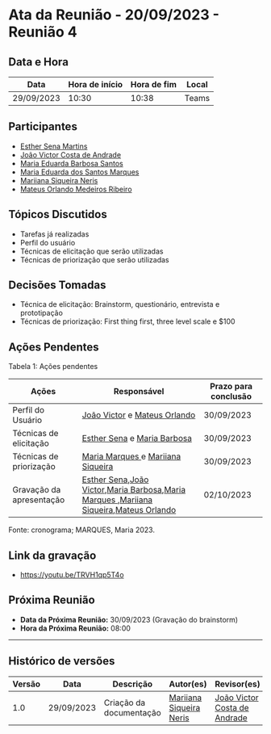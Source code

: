 # Ata da Reunião - 20/09/2023 - Reunião 4

## Data e Hora
| Data          | Hora de início | Hora de fim | Local |
|---------------|----------------|-------------|-------|
| 29/09/2023    |      10:30     |    10:38    | Teams |

  
## Participantes
* [Esther Sena Martins](https://github.com/esmsena)
* [João Victor Costa de Andrade](https://github.com/jvcostta)
* [Maria Eduarda Barbosa Santos](https://github.com/Madu01)
* [Maria Eduarda dos Santos Marques ](https://github.com/EduardaSMarques)
* [Mariiana Siqueira Neris](https://github.com/Maryyscreuza)
* [Mateus Orlando Medeiros Ribeiro](https://github.com/MateusPy)

## Tópicos Discutidos
* Tarefas já realizadas
* Perfil do usuário
* Técnicas de elicitação que serão utilizadas
* Técnicas de priorização que serão utilizadas
  
## Decisões Tomadas
* Técnica de elicitação: Brainstorm, questionário, entrevista e prototipação
* Técnicas de priorização: First thing first, three level scale e $100
  
## Ações Pendentes
Tabela 1: Ações pendentes

| Ações       | Responsável     | Prazo para conclusão |
|-------------|-----------------|----------------------|
| Perfil do Usuário | [João Victor](https://github.com/jvcostta) e [Mateus Orlando](https://github.com/MateusPy) | 30/09/2023 |
| Técnicas de elicitação | [Esther Sena](https://github.com/esmsena) e [Maria Barbosa](https://github.com/Madu01) | 30/09/2023 |
| Técnicas de priorização | [Maria Marques ](https://github.com/EduardaSMarques) e [Mariiana Siqueira](https://github.com/Maryyscreuza) | 30/09/2023 |
| Gravação da apresentação | [Esther Sena](https://github.com/esmsena),[João Victor](https://github.com/jvcostta),[Maria Barbosa](https://github.com/Madu01),[Maria Marques ](https://github.com/EduardaSMarques),[Mariiana Siqueira](https://github.com/Maryyscreuza),[Mateus Orlando](https://github.com/MateusPy) | 02/10/2023 |

Fonte: cronograma; MARQUES, Maria 2023.

## Link da gravação
*  https://youtu.be/TRVH1qp5T4o

## Próxima Reunião
* **Data da Próxima Reunião:** 30/09/2023 (Gravação do brainstorm)
* **Hora da Próxima Reunião:** 08:00
---

## Histórico de versões
| Versão | Data       | Descrição               | Autor(es)     | Revisor(es) |
|--------|------------|-------------------------|---------------|-------------|
| 1.0    | 29/09/2023 | Criação da documentação | [Mariiana Siqueira Neris](https://github.com/Maryyscreuza) | [João Victor Costa de Andrade](https://github.com/jvcostta) |
